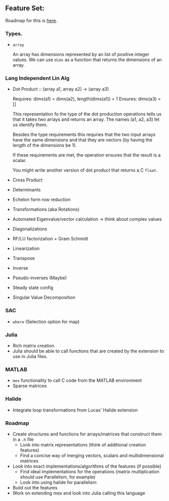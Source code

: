 ## Feature Set:
   
Roadmap for this is [here](#roadmap).

### Types.
- ``array``
  
  An array has dimensions represented by an list of positive integer values.  We can use ``dims`` as a function that returns the dimensions of an array.

### Lang Independent Lin Alg
- Dot Product :: (array a1, array a2) -> (array a3)

  Requires:  dims(a1) = dims(a2), length(dims(a1)) = 1
  Ensures: dims(a3) = []
  
  This representation fo the type of the dot production operations tells us that it takes two arrays and returns an array.
  The names (a1, a2, a3) let us identify them.
  
  Besides the type requirements this requries that the two input arrays have the same dimensions and that they are vectors (by having the length of the dimensions be 1).
  
  If these requirements are met, the operation ensures that the result is a scalar.
  
  You might write another version of dot product that returns a C ``float``.
  
- Cross Product
- Determinants
- Echelon form row reduction
- Transformations (aka Rotations)
- Automated Eigenvalue/vector calculation -> think about complex values
- Diagonalizations
- RF/LU factorization + Gram Schmidt
- Linearization
- Transpose
- Inverse
- Pseudo-inverses (Maybe)
- Steady state config
- Singular Value Decomposition

### SAC
- `where` (Selection option for map)

### Julia
- Rich matrix creation
- Julia should be able to call functions that are created by the extension to use in Julia files.

### MATLAB
- `mex` functionality to call C code from the MATLAB environment
- Sparse matrices

### Halide
- Integrate loop transformations from Lucas' Halide extension

### Roadmap
- Create structures and functions for arrays/matrices that construct them in a `.h` file
    - Look into matrix representations (think of additional creation features)
    - Find a concise way of merging vectors, scalars and multidimensional matrices
- Look into exact implementations/algorithms of the features (if possible)
    - Find ideal implementations for the operations (matrix multiplication should use Parallelism, for example)
    - Look into using halide for parallelism
- Build out the features
- Work on extending mex and look into Julia calling this language
